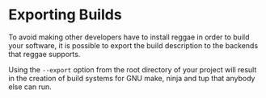 Exporting Builds
================

To avoid making other developers have to install reggae in order
to build your software, it is possible to export the build description
to the backends that reggae supports.

Using the `--export` option from the root directory of your project will
result in the creation of build systems for GNU make, ninja and tup
that anybody else can run.
